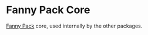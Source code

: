 # Fanny Pack Core

[Fanny Pack](https://github.com/LinusU/fanny-pack) core, used internally by the other packages.
